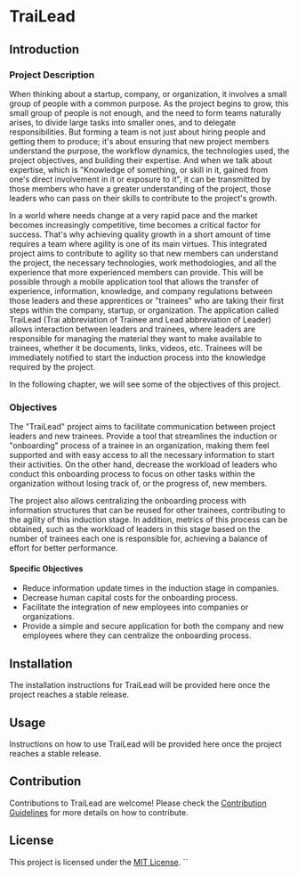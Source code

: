 # TraiLead

## Introduction

### Project Description

When thinking about a startup, company, or organization, it involves a small group of people with a common purpose. As the project begins to grow, this small group of people is not enough, and the need to form teams naturally arises, to divide large tasks into smaller ones, and to delegate responsibilities. But forming a team is not just about hiring people and getting them to produce; it's about ensuring that new project members understand the purpose, the workflow dynamics, the technologies used, the project objectives, and building their expertise. And when we talk about expertise, which is "Knowledge of something, or skill in it, gained from one's direct involvement in it or exposure to it", it can be transmitted by those members who have a greater understanding of the project, those leaders who can pass on their skills to contribute to the project's growth.

In a world where needs change at a very rapid pace and the market becomes increasingly competitive, time becomes a critical factor for success. That's why achieving quality growth in a short amount of time requires a team where agility is one of its main virtues. This integrated project aims to contribute to agility so that new members can understand the project, the necessary technologies, work methodologies, and all the experience that more experienced members can provide. This will be possible through a mobile application tool that allows the transfer of experience, information, knowledge, and company regulations between those leaders and these apprentices or "trainees" who are taking their first steps within the company, startup, or organization. The application called TraiLead (Trai abbreviation of Trainee and Lead abbreviation of Leader) allows interaction between leaders and trainees, where leaders are responsible for managing the material they want to make available to trainees, whether it be documents, links, videos, etc. Trainees will be immediately notified to start the induction process into the knowledge required by the project.

In the following chapter, we will see some of the objectives of this project.

### Objectives

The "TraiLead" project aims to facilitate communication between project leaders and new trainees. Provide a tool that streamlines the induction or "onboarding" process of a trainee in an organization, making them feel supported and with easy access to all the necessary information to start their activities. On the other hand, decrease the workload of leaders who conduct this onboarding process to focus on other tasks within the organization without losing track of, or the progress of, new members.

The project also allows centralizing the onboarding process with information structures that can be reused for other trainees, contributing to the agility of this induction stage. In addition, metrics of this process can be obtained, such as the workload of leaders in this stage based on the number of trainees each one is responsible for, achieving a balance of effort for better performance.

#### Specific Objectives

- Reduce information update times in the induction stage in companies.
- Decrease human capital costs for the onboarding process.
- Facilitate the integration of new employees into companies or organizations.
- Provide a simple and secure application for both the company and new employees where they can centralize the onboarding process.

## Installation

The installation instructions for TraiLead will be provided here once the project reaches a stable release.

## Usage

Instructions on how to use TraiLead will be provided here once the project reaches a stable release.

## Contribution

Contributions to TraiLead are welcome! Please check the [Contribution Guidelines](CONTRIBUTING.md) for more details on how to contribute.

## License

This project is licensed under the [MIT License](LICENSE).
``
